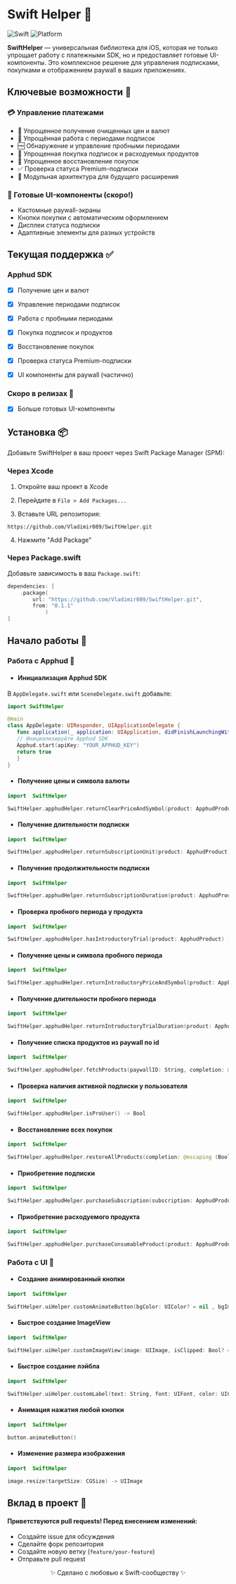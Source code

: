 
# Swift Helper 🚀

![Swift](https://img.shields.io/badge/Swift-5.7+-orange?style=flat&logo=swift) ![Platform](https://img.shields.io/badge/Platform-iOS%2016%2B-blue) 

  

****SwiftHelper**** — универсальная библиотека для iOS, которая не только упрощает работу с платежными SDK, но и предоставляет готовые UI-компоненты. Это комплексное решение для управления подписками, покупками и отображением paywall в ваших приложениях.

  

## Ключевые возможности 🔑

  

### 💳 Управление платежами

- 🧮 Упрощенное получение очищенных цен и валют
- 📅 Упрощённая работа с периодами подписок
- 🆓 Обнаружение и управление пробными периодами
- 🛒 Упрощенная покупка подписок и расходуемых продуктов
- 🔄 Упрощенное восстановление покупок 
- ✅ Проверка статуса Premium-подписки 
- 🧩 Модульная архитектура для будущего расширения

  

### 🎨 Готовые UI-компоненты (скоро!)

- Кастомные paywall-экраны
- Кнопки покупки с автоматическим оформлением
- Дисплеи статуса подписки
- Адаптивные элементы для разных устройств

  

## Текущая поддержка ✅

  

### Apphud SDK

- [x] Получение цен и валют

- [x] Управление периодами подписок

- [x] Работа с пробными периодами

- [x] Покупка подписок и продуктов

- [x] Восстановление покупок

- [x] Проверка статуса Premium-подписки

- [x] UI компоненты для paywall (частично)

  

### Скоро в релизах 🚧

- [x] Больше готовых UI-компоненты

  

## Установка 📦

  

Добавьте SwiftHelper в ваш проект через Swift Package Manager (SPM):

  

### Через Xcode

1. Откройте ваш проект в Xcode

2. Перейдите в `File > Add Packages...`

3. Вставьте URL репозитория:

`https://github.com/Vladimir089/SwiftHelper.git`

4. Нажмите "Add Package"

  

  

  

### Через Package.swift

Добавьте зависимость в ваш `Package.swift`:

```swift
dependencies: [
    .package(
        url: "https://github.com/Vladimir089/SwiftHelper.git",
        from: "0.1.1"
            )
]

```

  

  

## Начало работы 🏁

  

### Работа с  Apphud 💸


 - #### Инициализация Apphud SDK
 В `AppDelegate.swift` или `SceneDelegate.swift` добавьте:
 ```swift
import SwiftHelper

@main
class AppDelegate: UIResponder, UIApplicationDelegate {
    func application(_ application: UIApplication, didFinishLaunchingWithOptions launchOptions: [UIApplication.LaunchOptionsKey: Any]?) -> Bool {
    // Инициализируйте Apphud SDK
    Apphud.start(apiKey: "YOUR_APPHUD_KEY")
    return true
    }
}
```

 - #### Получение цены и символа валюты

```swift
import  SwiftHelper

SwiftHelper.apphudHelper.returnClearPriceAndSymbol(product: ApphudProduct) -> (price: Double, symbol: String)
```

 - #### Получение длительности подписки

```swift
import  SwiftHelper

SwiftHelper.apphudHelper.returnSubscriptionUnit(product: ApphudProduct) -> String? (week, month, year)
```

 - #### Получение продолжительности подписки

```swift
import  SwiftHelper

SwiftHelper.apphudHelper.returnSubscriptionDuration(product: ApphudProduct) -> Int?
```

 - #### Проверка пробного периода у продукта

```swift
import  SwiftHelper

SwiftHelper.apphudHelper.hasIntroductoryTrial(product: ApphudProduct) -> Bool
```

 - #### Получение цены и символа пробного периода


```swift
import  SwiftHelper

SwiftHelper.apphudHelper.returnIntroductoryPriceAndSymbol(product: ApphudProduct) -> (price: Double, symbol: String)
```

 - #### Получение длительности пробного периода


```swift
import  SwiftHelper

SwiftHelper.apphudHelper.returnIntroductoryTrialDuration(product: ApphudProduct) -> (value: Int, unit: String)? 
```

 - #### Получение списка продуктов из paywall по id


```swift
import  SwiftHelper

SwiftHelper.apphudHelper.fetchProducts(paywallID: String, completion: @escaping ([ApphudProduct]) -> Void)
```

 - #### Проверка наличия активной подписки у пользователя


```swift
import  SwiftHelper

SwiftHelper.apphudHelper.isProUser() -> Bool
```

 - #### Восстановление всех покупок


```swift
import  SwiftHelper

SwiftHelper.apphudHelper.restoreAllProducts(completion: @escaping (Bool) -> Void)
```

 - #### Приобретение подписки


```swift
import  SwiftHelper

SwiftHelper.apphudHelper.purchaseSubscription(subscription: ApphudProduct, completion: @escaping (Bool) -> Void)
```

- #### Приобретение расходуемого продукта


```swift
import  SwiftHelper

SwiftHelper.apphudHelper.purchaseConsumableProduct(product: ApphudProduct, completion: @escaping (Bool) -> Void)
```

### Работа с  UI 🤩

- #### Создание анимированный кнопки


```swift
import  SwiftHelper

SwiftHelper.uiHelper.customAnimateButton(bgColor: UIColor? = nil , bgImage: UIImage?, title: String?, titleColor: UIColor? = nil, fontTitleColor: UIFont? = nil, cornerRadius: CGFloat? = nil, borderWidth: CGFloat? = nil , borderColor: UIColor? = nil) -> UIButton
```

- #### Быстрое создание ImageView


```swift
import  SwiftHelper

SwiftHelper.uiHelper.customImageView(image: UIImage, isClipped: Bool? = nil, mode: UIImageView.ContentMode, cornerRadius: CGFloat? = 0, borderWidth: CGFloat? = nil , borderColor: UIColor? = nil) -> UIImageView
```

- #### Быстрое создание лэйбла


```swift
import  SwiftHelper

SwiftHelper.uiHelper.customLabel(text: String, font: UIFont, color: UIColor? = nil, textAligment: NSTextAlignment? = nil, numberLines: Int? = nil) -> UILabel
```

- #### Анимация нажатия любой кнопки


```swift
import  SwiftHelper

button.animateButton()
```

- #### Изменение размера изображения


```swift
import  SwiftHelper

image.resize(targetSize: CGSize) -> UIImage 
```


## Вклад в проект 🤝

#### Приветствуются pull requests! Перед внесением изменений:

- Создайте issue для обсуждения
- Сделайте форк репозитория
- Создайте новую ветку (`feature/your-feature`)
- Отправьте pull request


<p align="center"> ✨ Сделано с любовью к Swift-сообществу ✨<br> 
